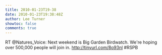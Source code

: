 ```yaml
---
title: 2010-01-23T19-38
date: 2010-01-23T19:38:48Z
author: Lee Turner
showtoc: false
comments: true
---
```


RT @Natures_Voice: Next weekend is Big Garden Birdwatch. We're hoping over 500,000 people will join in.  http://tinyurl.com/8o93nl #RSPB

